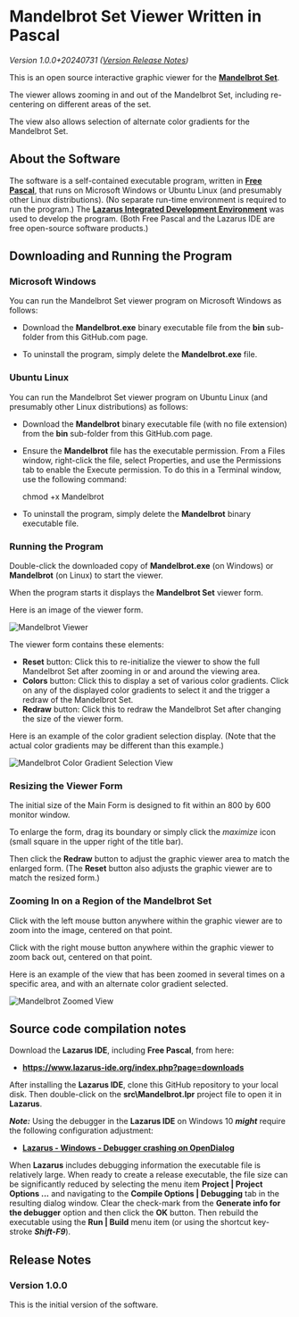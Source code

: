 # Mandelbrot Set Viewer Written in Pascal

_Version 1.0.0+20240731  ([Version Release Notes](#ReleaseNotes))_ 

This is an open source interactive graphic viewer for the **[Mandelbrot Set](https://en.wikipedia.org/wiki/Mandelbrot_set)**.

The viewer allows zooming in and out of the Mandelbrot Set, including re-centering on different areas of the set.

The view also allows selection of alternate color gradients for the Mandelbrot Set.


## About the Software

The software is a self-contained executable program, written in **[Free Pascal](https://www.freepascal.org/)**, that runs on Microsoft Windows or Ubuntu Linux (and presumably other Linux distributions).
(No separate run-time environment is required to run the program.)
The **[Lazarus Integrated Development Environment](https://www.lazarus-ide.org/)** was used to develop the program.
(Both Free Pascal and the Lazarus IDE are free open-source software products.) 

## Downloading and Running the Program

### Microsoft Windows

You can run the Mandelbrot Set viewer program on Microsoft Windows as follows:

- Download the **Mandelbrot.exe** binary executable file from the **bin** sub-folder from this GitHub.com page.

- To uninstall the program, simply delete the **Mandelbrot.exe** file.

### Ubuntu Linux

You can run the Mandelbrot Set viewer program on Ubuntu Linux (and presumably other Linux distributions) as follows:

- Download the **Mandelbrot** binary executable file (with no file extension) from the **bin** sub-folder from this GitHub.com page.

- Ensure the **Mandelbrot** file has the executable permission.  From a Files window, right-click the file, select Properties, and use the Permissions tab to enable the Execute permission.  To do this in a Terminal window, use the following command:
  
    chmod +x Mandelbrot

- To uninstall the program, simply delete the **Mandelbrot** binary executable file.

### Running the Program

Double-click the downloaded copy of **Mandelbrot.exe** (on Windows) or **Mandelbrot** (on Linux) to start the viewer.

When the program starts it displays the **Mandelbrot Set** viewer form.

Here is an image of the viewer form.

![Mandelbrot Viewer](img/Mandelbrot.png?raw=true "Mandelbrot Viewer")

The viewer form contains these elements:

- **Reset** button: Click this to re-initialize the viewer to show the full Mandelbrot Set after zooming in or and around the viewing area.
- **Colors** button: Click this to display a set of various color gradients.  Click on any of the displayed color gradients to select it and the trigger a redraw of the Mandelbrot Set.
- **Redraw** button: Click this to redraw the Mandelbrot Set after changing the size of the viewer form.

Here is an example of the color gradient selection display.  (Note that the actual color gradients may be different than this example.)

![Mandelbrot Color Gradient Selection View](img/MandelbrotColors.png?raw=true "Mandelbrot Color Gradient Selection View")


### Resizing the Viewer Form

The initial size of the Main Form is designed to fit within an 800 by 600 monitor window.

To enlarge the form, drag its boundary or simply click the _maximize_ icon (small square in the upper right of the title bar).

Then click the **Redraw** button to adjust the graphic viewer area to match the enlarged form.  (The **Reset** button also adjusts the graphic viewer are to match the resized form.)


### Zooming In on a Region of the Mandelbrot Set

Click with the left mouse button anywhere within the graphic viewer are to zoom into the image, centered on that point.

Click with the right mouse button anywhere within the graphic viewer to zoom back out, centered on that point.

Here is an example of the view that has been zoomed in several times on a specific area, and with an alternate color gradient selected.

![Mandelbrot Zoomed View](img/MandelbrotZoomed.png?raw=true "Mandelbrot Zoomed View")


## Source code compilation notes

Download the **Lazarus IDE**, including **Free Pascal**, from  here:

- **<https://www.lazarus-ide.org/index.php?page=downloads>**

After installing the **Lazarus IDE**, clone this GitHub repository to your local disk.
Then double-click on the **src\Mandelbrot.lpr** project file to open it in **Lazarus**. 

_**Note:**_ Using the debugger in the **Lazarus IDE** on Windows 10 _**might**_ require the following configuration adjustment:

- **[Lazarus - Windows - Debugger crashing on OpenDialog](https://www.tweaking4all.com/forum/delphi-lazarus-free-pascal/lazarus-windows-debugger-crashing-on-opendialog/)**

When **Lazarus** includes debugging information the executable file is relatively large.
When ready to create a release executable, the file size can be significantly reduced by selecting the menu item **Project | Project Options ...** and navigating to the **Compile Options | Debugging** tab in the resulting dialog window.
Clear the check-mark from the **Generate info for the debugger** option and then click the **OK** button.
Then rebuild the executable using the **Run | Build** menu item (or using the shortcut key-stroke _**Shift-F9**_).

<a name="ReleaseNotes"></a>

## Release Notes

### Version 1.0.0

This is the initial version of the software.

